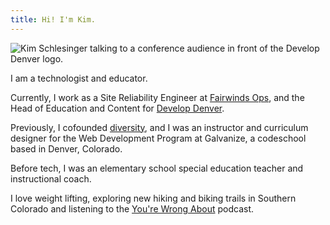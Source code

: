 ```yaml
---
title: Hi! I'm Kim. 
---
```


![Kim Schlesinger talking to a conference audience in front of the Develop Denver logo.](https://res.cloudinary.com/kimschlesinger/image/upload/c_scale,w_550/v1606362929/00044_DVLP2019.jpg)

I am a technologist and educator. 

Currently, I work as a Site Reliability Engineer at [Fairwinds Ops](https://www.fairwinds.com/), and the Head of Education and Content for [Develop Denver](https://developdenver.org/). 

Previously, I cofounded [diversity](https://hirediversity.us/), and 
I was an instructor and curriculum designer for the Web Development Program at Galvanize, a codeschool based in Denver, Colorado. 

Before tech, I was an elementary school special education teacher and instructional coach. 

I love weight lifting, exploring new hiking and biking trails in Southern Colorado and listening to the [You're Wrong About](https://yourewrongabout.com/) podcast.  





 



